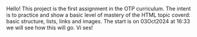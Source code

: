 Hello! 
This project is the first assignment in the OTP curriculum. 
The intent is to practice and show a basic level of mastery of the HTML topic coverd: basic structure, lists, links and images.
The start is on 03Oct2024 at 16:33 we will see how this will go. 
Vi ses!
